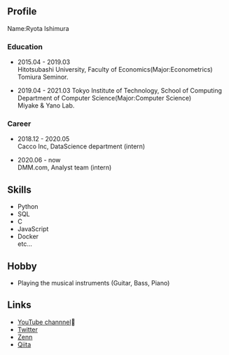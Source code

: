## Profile
Name:Ryota Ishimura

### Education
* 2015.04 - 2019.03  
Hitotsubashi University, Faculty of Economics(Major:Econometrics)  
Tomiura Seminor.

* 2019.04 - 2021.03
Tokyo Institute of Technology, School of Computing Department of Computer Science(Major:Computer Science)  
Miyake & Yano Lab.

### Career
* 2018.12 - 2020.05  
Cacco Inc, DataScience department (intern)

* 2020.06 - now  
DMM.com, Analyst team (intern)

## Skills
* Python  
* SQL  
* C
* JavaScript
* Docker  
etc...

## Hobby
* Playing the musical instruments (Guitar, Bass, Piano)  

## Links
* [YouTube channnel](https://www.youtube.com/channel/UCXfCw6GmILC8gj8c07rl_2g):guitar:
* [Twitter](https://twitter.com/Xc6Da)
* [Zenn](https://zenn.dev/hanata)
* [Qiita](https://qiita.com/hanata)
